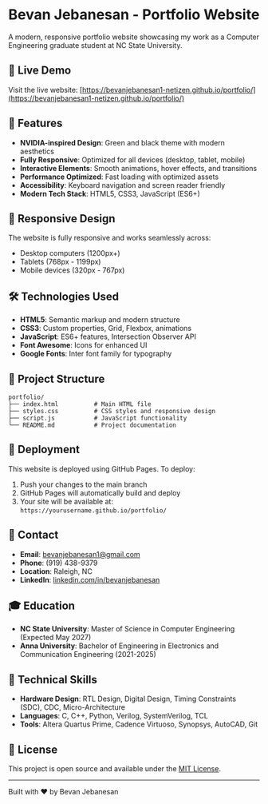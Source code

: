 # Bevan Jebanesan - Portfolio Website

A modern, responsive portfolio website showcasing my work as a Computer Engineering graduate student at NC State University.

## 🚀 Live Demo

Visit the live website: [https://bevanjebanesan1-netizen.github.io/portfolio/](https://bevanjebanesan1-netizen.github.io/portfolio/)

## 🎨 Features

- **NVIDIA-inspired Design**: Green and black theme with modern aesthetics
- **Fully Responsive**: Optimized for all devices (desktop, tablet, mobile)
- **Interactive Elements**: Smooth animations, hover effects, and transitions
- **Performance Optimized**: Fast loading with optimized assets
- **Accessibility**: Keyboard navigation and screen reader friendly
- **Modern Tech Stack**: HTML5, CSS3, JavaScript (ES6+)

## 📱 Responsive Design

The website is fully responsive and works seamlessly across:
- Desktop computers (1200px+)
- Tablets (768px - 1199px)
- Mobile devices (320px - 767px)

## 🛠️ Technologies Used

- **HTML5**: Semantic markup and modern structure
- **CSS3**: Custom properties, Grid, Flexbox, animations
- **JavaScript**: ES6+ features, Intersection Observer API
- **Font Awesome**: Icons for enhanced UI
- **Google Fonts**: Inter font family for typography

## 📁 Project Structure

```
portfolio/
├── index.html          # Main HTML file
├── styles.css          # CSS styles and responsive design
├── script.js           # JavaScript functionality
└── README.md           # Project documentation
```

## 🚀 Deployment

This website is deployed using GitHub Pages. To deploy:

1. Push your changes to the main branch
2. GitHub Pages will automatically build and deploy
3. Your site will be available at: `https://yourusername.github.io/portfolio/`

## 📧 Contact

- **Email**: bevanjebanesan1@gmail.com
- **Phone**: (919) 438-9379
- **Location**: Raleigh, NC
- **LinkedIn**: [linkedin.com/in/bevanjebanesan](https://www.linkedin.com/in/bevanjebanesan)

## 🎓 Education

- **NC State University**: Master of Science in Computer Engineering (Expected May 2027)
- **Anna University**: Bachelor of Engineering in Electronics and Communication Engineering (2021-2025)

## 🔧 Technical Skills

- **Hardware Design**: RTL Design, Digital Design, Timing Constraints (SDC), CDC, Micro-Architecture
- **Languages**: C, C++, Python, Verilog, SystemVerilog, TCL
- **Tools**: Altera Quartus Prime, Cadence Virtuoso, Synopsys, AutoCAD, Git

## 📄 License

This project is open source and available under the [MIT License](LICENSE).

---

Built with ❤️ by Bevan Jebanesan
